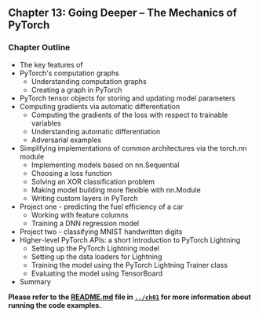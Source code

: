 ##  Chapter 13: Going Deeper – The Mechanics of PyTorch


### Chapter Outline

- The key features of 
- PyTorch's computation graphs
  - Understanding computation graphs
  - Creating a graph in PyTorch
- PyTorch tensor objects for storing and updating model parameters
- Computing gradients via automatic differentiation
  - Computing the gradients of the loss with respect to trainable variables
  - Understanding automatic differentiation
  - Adversarial examples
- Simplifying implementations of common architectures via the torch.nn module
  - Implementing models based on nn.Sequential
  - Choosing a loss function
  - Solving an XOR classification problem
  - Making model building more flexible with nn.Module
  - Writing custom layers in PyTorch
- Project one - predicting the fuel efficiency of a car
  - Working with feature columns
  - Training a DNN regression model
- Project two - classifying MNIST handwritten digits
- Higher-level PyTorch APIs: a short introduction to PyTorch Lightning
  - Setting up the PyTorch Lightning model
  - Setting up the data loaders for Lightning
  - Training the model using the PyTorch Lightning Trainer class
  - Evaluating the model using TensorBoard
- Summary

**Please refer to the [README.md](../ch01/README.md) file in [`../ch01`](../ch01) for more information about running the code examples.**